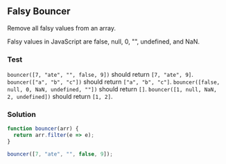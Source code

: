 ## Falsy Bouncer 
Remove all falsy values from an array.

Falsy values in JavaScript are false, null, 0, "", undefined, and NaN.

### Test 
`bouncer([7, "ate", "", false, 9])` should return `[7, "ate", 9]`.
`bouncer(["a", "b", "c"])` should return `["a", "b", "c"]`.
`bouncer([false, null, 0, NaN, undefined, ""])` should return `[]`.
`bouncer([1, null, NaN, 2, undefined])` should return `[1, 2]`.

### Solution
```js
function bouncer(arr) {
  return arr.filter(e => e); 
}

bouncer([7, "ate", "", false, 9]);
```